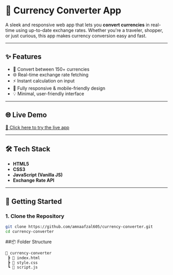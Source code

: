 # 💱 Currency Converter App

A sleek and responsive web app that lets you **convert currencies** in real-time using up-to-date exchange rates. Whether you're a traveler, shopper, or just curious, this app makes currency conversion easy and fast.

---

## ✨ Features

- 🔄 Convert between 150+ currencies
- 🌐 Real-time exchange rate fetching
- ⚡ Instant calculation on input
- 📱 Fully responsive & mobile-friendly design
- 💡 Minimal, user-friendly interface

---


## 🌐 Live Demo

[🔗 Click here to try the live app](https://currency-converter-nine-xi.vercel.app/)

---

## 🛠️ Tech Stack

- **HTML5**
- **CSS3**
- **JavaScript (Vanilla JS)**
- **Exchange Rate API**

---

## 🚀 Getting Started

### 1. Clone the Repository
```bash
git clone https://github.com/amnaafzal605/currency-converter.git
cd currency-converter
```

##📦 Folder Structure
```bash
📁 currency-converter
 ┣ 📄 index.html
 ┣ 📄 style.css
 ┗ 📄 script.js
```
